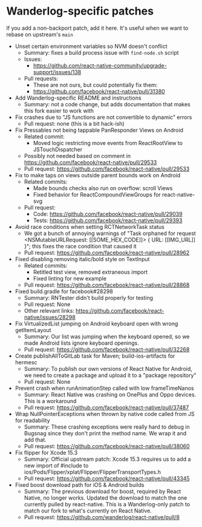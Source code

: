 # Wanderlog-specific patches

If you add a non-backport patch, add it here. It's useful when we want to 
rebase on upstream's `main`

- Unset certain environment variables so NVM doesn't conflict
  - Summary: fixes a build process issue with `find-node.sh` script
  - Issues:
    - https://github.com/react-native-community/upgrade-support/issues/138
  - Pull requests:
    - These are not ours, but could potentially fix them:
    - https://github.com/facebook/react-native/pull/31380 
- Add Wanderlog-specific README and instructions
  - Summary: not a code change, but adds documentation that makes this fork 
    easier to work with
- Fix crashes due to "JS functions are not convertible to dynamic" errors
  - Pull request: none (this is a bit hack-ish)
- Fix Pressables not being tappable PanResponder Views on Android
  - Related commit:
    - Moved logic restricting move events from ReactRootView to JSTouchDispatcher
  - Possibly not needed based on comment in https://github.com/facebook/react-native/pull/29533
  - Pull request: https://github.com/facebook/react-native/pull/29533
- Fix to make taps on views outside parent bounds work on Android
  - Related commits:
    - Made bounds checks also run on overflow: scroll Views
    - Fixed behavior for ReactCompoundViewGroups for react-native-svg
  - Pull request:
    - Code: https://github.com/facebook/react-native/pull/29039
    - Tests: https://github.com/facebook/react-native/pull/29393
- Avoid race conditions when setting RCTNetworkTask status
  - We got a bunch of annoying warnings of "Task orphaned for request <NSMutableURLRequest: [[SOME_HEX_CODE]]> { URL: [[IMG_URL]] }"; this fixes the race condition that caused it
  - Pull request: https://github.com/facebook/react-native/pull/28962
- Fixed disabling removing italic/bold style on TextInput
  - Related commits:
    - Retitled test view, removed extraneous import
    - Fixed linting for new example
  - Pull request: https://github.com/facebook/react-native/pull/28868
- Fixed build.gradle for facebook#28298
  - Summary: RNTester didn't build properly for testing
  - Pull request: None
  - Other relevant links: https://github.com/facebook/react-native/issues/28298
- Fix VirtualizedList jumping on Android keyboard open with wrong getItemLayout
  - Summary: Our list was jumping when the keyboard opened, so we made Android lists ignore keyboard openings.
  - Pull request: https://github.com/facebook/react-native/pull/32268
- Create publishAllToGitLab task for Maven; build-ios-artifacts for hermesc
  - Summary: To publish our own versions of React Native for Android, we need to create a package and upload it to a "package repository"
  - Pull request: None
- Prevent crash when runAnimationStep called with low frameTimeNanos
  - Summary: React Native was crashing on OnePlus and Oppo devices. This is a workaround
  - Pull request: https://github.com/facebook/react-native/pull/37487
- Wrap NullPointerExceptions when thrown by native code called from JS for readability
  - Summary: These crashing exceptions were really hard to debug in Bugsnag since they don't print the method name. We wrap it and add that.
  - Pull request: https://github.com/facebook/react-native/pull/38060
- Fix flipper for Xcode 15.3
  - Summary: Official upstream patch: Xcode 15.3 requires us to add a new import of #include <functional> to ios/Pods/Flipper/xplat/Flipper/FlipperTransportTypes.h
  - Pull request: https://github.com/facebook/react-native/pull/43345
- Fixed boost download path for iOS & Android builds
  - Summary: The previous download for boost, required by React Native, no longer works. Updated the download to match the one currently pulled by react-native. This is a Wanderlog-only patch to match our fork to what's currently on React Native.
  - Pull request: https://github.com/wanderlog/react-native/pull/8

